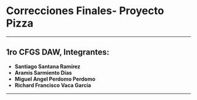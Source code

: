 # Correcciones Finales- Proyecto Pizza
---
## 1ro CFGS DAW, Integrantes:
* **Santiago Santana Ramírez**
* **Aramis Sarmiento Días**
* **Miguel Angel Perdomo Perdomo**
* **Richard Francisco Vaca Garcia**
---
